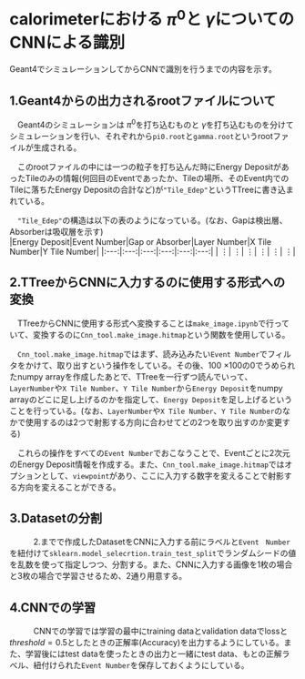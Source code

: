 # calorimeterにおける $\pi^{0}$と $\gamma$についてのCNNによる識別
 Geant4でシミュレーションしてからCNNで識別を行うまでの内容を示す。

## 1.Geant4からの出力されるrootファイルについて
　Geant4のシミュレーションは $\pi^{0}$を打ち込むものと $\gamma$を打ち込むものを分けてシミュレーションを行い、それぞれから`pi0.root`と`gamma.root`というrootファイルが生成される。  
 
　このrootファイルの中には一つの粒子を打ち込んだ時にEnergy DepositがあったTileのみの情報(何回目のEventであったか、Tileの場所、そのEvent内でのTileに落ちたEnergy Depositの合計など)が`"Tile_Edep"`というTTreeに書き込まれている。  
 
 　`"Tile_Edep"`の構造は以下の表のようになっている。(なお、Gapは検出層、Absorberは吸収層を示す)  
|Energy Deposit|Event Number|Gap or Absorber|Layer Number|X Tile Number|Y Tile Number|
|:---:|:---:|:---:|:---:|:---:|:---:|
| $\vdots$| $\vdots$| $\vdots$| $\vdots$| $\vdots$| $\vdots$|

## 2.TTreeからCNNに入力するのに使用する形式への変換
 　TTreeからCNNに使用する形式へ変換することは`make_image.ipynb`で行っていて、変換するのに`Cnn_tool.make_image.hitmap`という関数を使用している。  
  
 　`Cnn_tool.make_image.hitmap`ではまず、読み込みたい`Event Number`でフィルタをかけて、取り出すという操作をしている。その後、100 $\times$100の0でうめられたnumpy arrayを作成したあとで、TTreeを一行ずつ読んでいって、`LayerNumber`や`X Tile Number`、`Y Tile Number`から`Energy Deposit`をnumpy arrayのどこに足し上げるのかを指定して、`Energy Deposit`を足し上げるということを行っている。(なお、`LayerNumber`や`X Tile Number`、`Y Tile Number`のなかで使用するのは2つで射影する方向に合わせてどの2つを取り出すのか変更する) 
  
  　これらの操作をすべての`Event Number`でおこなうことで、Eventごとに2次元のEnergy Deposit情報を作成する。また、`Cnn_tool.make_image.hitmap`ではオプションとして、`viewpoint`があり、ここに入力する数字を変えることで射影する方向を変えることができる。

## 3.Datasetの分割
　　　2.までで作成したDatasetをCNNに入力する前にラベルと`Event　Number`を紐付けて`sklearn.model_selecrtion.train_test_split`でランダムシードの値を乱数を使って指定しつつ、分割する。また、CNNに入力する画像を1枚の場合と3枚の場合で学習させるため、2通り用意する。

## 4.CNNでの学習
　　　CNNでの学習では学習の最中にtraining dataとvalidation dataでlossと $threshold=0.5$としたときの正解率(Accuracy)を出力するようにしている。また、学習後にはtest dataを使ったときの出力と一緒にtest data、もとの正解ラベル、紐付けられた`Event Number`を保存しておくようにしている。
